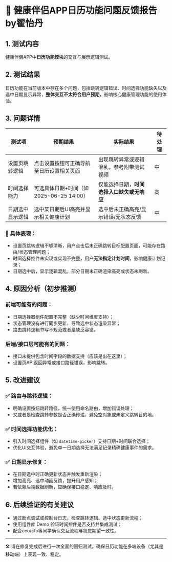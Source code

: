 # 📅 健康伴侣APP日历功能问题反馈报告  by翟怡丹

## 1. 测试内容

健康伴侣APP中**日历功能模块**的交互与展示逻辑测试。

## 2. 测试结果

日历功能在当前版本中存在多个问题，包括跳转逻辑错误、时间选择功能缺失以及选中日期显示异常，**整体交互不太符合用户预期**，影响核心健康管理功能的使用体验。

## 3. 问题详情

| 测试项                     | 预期结果                                                | 实际结果                                                                 | 待处理 |
|--------------------------|---------------------------------------------------------|------------------------------------------------------------------------|----------|
| 设置页跳转逻辑            | 点击设置按钮可正确导航至日历设置相关页面                | 出现跳转异常或逻辑混乱，参考附带测试视频                                 | 中       |
| 时间选择能力              | 可选具体日期+时间（如2025-06-25 14:00）                 | 仅能选择日期，**时间选择入口缺失或无响应**                               | 高       |
| 日期选中显示逻辑          | 选中某日期后UI高亮并显示相关健康计划                    | 选中后未正确高亮/显示错误/无状态反馈                                     | 中       |

### 📌 具体表现：
- 设置页跳转逻辑不够清晰，用户点击后未正确跳转目标配置页面，可能存在路由/状态管理问题；
- 时间选择控件未实现或实现不完整，用户**无法指定计划时间**，影响健康计划记录；
- 日期选中后，显示逻辑混乱，部分日期未正确渲染高亮或状态未刷新。

## 4. 原因分析（初步推测）

### 前端可能有的问题：
- 日期选择器组件配置不完整（缺少时间维度支持）；
- 状态管理没有进行同步更新，导致选中状态渲染异常；
- 路由跳转逻辑书写不规范或者是缺乏容错。

### 后端/接口层可能有的问题：
- 接口未提供包含时间字段的数据支持（应该是出在这里）；
- 设置页API返回异常或接口路径错误，影响跳转。

## 5. 改进建议

### ✅ 路由与跳转逻辑：
- 明确设置按钮跳转路径，统一使用命名路由，增加错误处理；
- 又或者是检查跳转参数是否正确传递，避免空对象或未定义跳转目的地。

### ✅ 时间选择功能优化：
- 引入时间选择组件（如 `datetime-picker`）支持日期+时间联合选择；
- 优化UI交互体验，避免单一日期选择无法满足记录精确健康事件的需求。

### ✅ 日期显示修复：
- 在日期选中时正确更新状态并触发重新渲染；
- 增加高亮、选中动画反馈，提升用户感知；
- 若依赖后端数据刷新，应确保接口稳定、响应及时。

## 6. 后续验证的有关建议

- 通过断点调试或控制台日志，检查跳转逻辑、选中状态更新流程；
- 使用组件库 Demo 验证时间控件是否支持并集成测试；
- 配合ceo/cfo等同学确认交互流程与视觉期望一致性。

---

🛠 请在修复完成后进行一次全面的回归测试，确保日历功能在多端设备（尤其是移动端）上表现一致、稳定。
